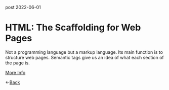 post
2022-06-01
# HTML: The Scaffolding for Web Pages

Not a programming language but a markup language. Its main function is to structure web pages. Semantic tags give us an idea of what each section of the page is.

[More Info](https://google.com/search?q=html)

&larr;[Back](index.html)
